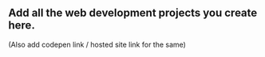 ## Add all the web development projects you create here.
(Also add codepen link / hosted site link for the same)
